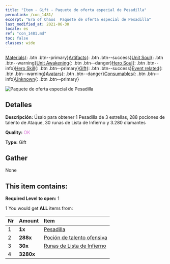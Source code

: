 ```yaml
---
title: "Item - Gift - Paquete de oferta especial de Pesadilla"
permalink: /con_1481/
excerpt: "Era of Chaos  Paquete de oferta especial de Pesadilla"
last_modified_at: 2021-06-30
locale: es
ref: "con_1481.md"
toc: false
classes: wide
---
```

 [Materials](/ItemsES/){: .btn .btn--primary}[Artifacts](/ItemsES/Artifacts/){: .btn .btn--success}[Unit Soul](/ItemsES/UnitSoul/){: .btn .btn--warning}[Unit Awakening](/ItemsES/UnitAwakening/){: .btn .btn--danger}[Hero Soul](/ItemsES/HeroSoul/){: .btn .btn--info}[Hero Skill](/ItemsES/HeroSkill/){: .btn .btn--primary}[Gift](/ItemsES/Gift/){: .btn .btn--success}[Event related](/ItemsES/Events/){: .btn .btn--warning}[Avatars](/ItemsES/Avatars/){: .btn .btn--danger}[Consumables](/ItemsES/Consumables/){: .btn .btn--info}[Unknown](/ItemsES/Unknown/){: .btn .btn--primary}

 ![Paquete de oferta especial de Pesadilla](/images/t/i_907095.png)

## Detalles
 **Descripción:** Úsalo para obtener 1 Pesadilla de 3 estrellas, 288 pociones de talento de Ataque, 30 runas de Lista de Infierno y 3.280 diamantes

 **Quality:** <span style="color: #DA70D6">OK</span>

 **Type:** Gift

## Gather

  None

## This item contains:

 **Required Level to open:** 1

 1 You would get **ALL** items  from:

  | Nr | Amount |     Item    |
  |:---|:-------|:------------|
  | 1 |  **1x** | [Pesadilla](/es/units/Nightmare/) |  | 
  | 2 |  **288x** | [Poción de talento ofensiva](/ItemsES/con_786/) |  | 
  | 3 |  **30x** | [Runas de Lista de Infierno](/ItemsES/con_777/) |  | 
  | 4 |  **3280x** | <i class="fas fa-gem"/> |  | 
